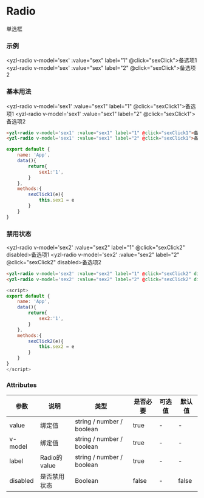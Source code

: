 # Radio 
单选框

### 示例
<script>
export default {
    name: 'App',
    data(){
        return{
            sex:'1',
        }
    },
    methods:{
        sexClick(e){
            this.sex = e
        }
    }
}
</script>
<yzl-radio v-model='sex' :value="sex" label="1" @click="sexClick">备选项1</yzl-radio>
<yzl-radio v-model='sex' :value="sex" label="2" @click="sexClick">备选项2</yzl-radio>

### 基本用法
<script>
export default {
    name: 'App',
    data(){
        return{
            sex1:'1',
        }
    },
    methods:{
        sexClick1(e){
            this.sex1 = e
        }
    }
}
</script>
<yzl-radio v-model='sex1' :value="sex1" label="1" @click="sexClick1">备选项1</yzl-radio>
<yzl-radio v-model='sex1' :value="sex1" label="2" @click="sexClick1">备选项2</yzl-radio>


```html
<yzl-radio v-model='sex1' :value="sex1" label="1" @click="sexClick1">备选项1</yzl-radio>
<yzl-radio v-model='sex1' :value="sex1" label="2" @click="sexClick1">备选项2</yzl-radio>
```
```js
export default {
    name: 'App',
    data(){
        return{
            sex1:'1',
        }
    },
    methods:{
        sexClick1(e){
            this.sex1 = e
        }
    }
}
```

### 禁用状态
<script>
export default {
    name: 'App',
    data(){
        return{
            sex2:'1',
        }
    },
    methods:{
        sexClick2(e){
            this.sex2 = e
        }
    }
}
</script>
<yzl-radio v-model='sex2' :value="sex2" label="1" @click="sexClick2" disabled>备选项1</yzl-radio>
<yzl-radio v-model='sex2' :value="sex2" label="2" @click="sexClick2" disabled>备选项2</yzl-radio>

```html
<yzl-radio v-model='sex2' :value="sex2" label="1" @click="sexClick2" disabled>备选项1</yzl-radio>
<yzl-radio v-model='sex2' :value="sex2" label="2" @click="sexClick2" disabled>备选项2</yzl-radio>
```
```js
<script>
export default {
    name: 'App',
    data(){
        return{
            sex2:'1',
        }
    },
    methods:{
        sexClick2(e){
            this.sex2 = e
        }
    }
}
</script>
```





### Attributes
| 参数 | 说明 |类型 | 是否必要 | 可选值 | 默认值 |
| --- | --- | --- |   ---   |  ---  |  ---  |
| value | 绑定值 |string / number / boolean | true | - | - |
| v-model | 绑定值 |string / number / boolean | true | - | - |
| label | Radio的value |string / number / boolean | true | - | - |
| disabled | 是否禁用状态 |Boolean | false | - | false |